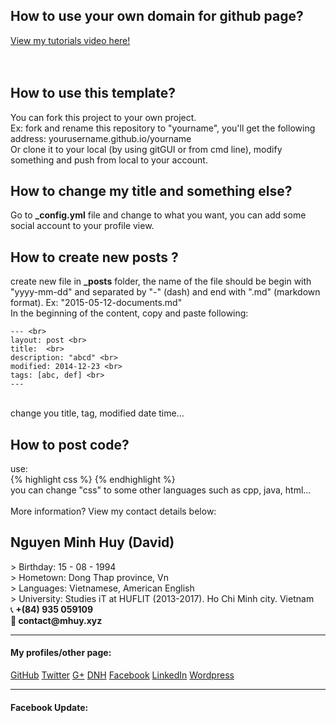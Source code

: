 <h2>How to use your own domain for github page?</h2>
<a href="https://www.youtube.com/watch?v=sTBY0D4gLg4" target="_blank">View my tutorials video here!</a>
<br><br><br>
<h2>How to use this template?</h2>
You can fork this project to your own project. <br>
Ex: fork and rename this repository to "yourname", you'll get the following address: yourusername.github.io/yourname
<br>Or clone it to your local (by using gitGUI or from cmd line), modify something and push from local to your account. <br>
<h2>How to change my title and something else? </h2>
Go to <b>_config.yml</b> file and change to what you want, you can add some social account to your profile view.

<h2>How to create new posts ?</h2>
create new file in <b>_posts</b> folder, the name of the file should be begin with "yyyy-mm-dd" and separated by "-" (dash) and end with ".md" (markdown format). Ex: "2015-05-12-documents.md" <br>
In the beginning of the content, copy and paste following:

```
--- <br>
layout: post <br>
title:  <br>
description: "abcd" <br>
modified: 2014-12-23 <br>
tags: [abc, def] <br>
---
```

<br>
change you title, tag, modified date time...

<br>
<h2>How to post code?</h2>
use: <br>
{% highlight css %}
{% endhighlight %}
<br>
you can change "css" to some other languages such as cpp, java, html...
<br>
<br>
More information? View my contact details below:

<h2>Nguyen Minh Huy (David)</h2>
> Birthday: 15 - 08 - 1994<br>
> Hometown: Dong Thap province, Vn<br>
> Languages: Vietnamese, American English<br>
> University: Studies iT at HUFLIT (2013-2017). Ho Chi Minh city. Vietnam<br>
&#128222;<b> +(84) 935 059109</b><br>
&#128231;<b>  contact@mhuy.xyz</b><br>

<hr>
<h4> My profiles/other page: </h4>
<a href="http://github.com/minhhuy150894" class="btn btn">GitHub</a>
<a href="https://twitter.com/david15894" class="btn btn-info">Twitter</a>
<a href="https://plus.google.com/u/0/+HuyNguyenMinhStormChaser" class="btn btn-danger">G+</a>
<a href="http://daynhauhoc.com/users/david15894" class="btn btn-success">DNH</a>
<a href="http://www.facebook.com/david15894" class="btn btn-info">Facebook</a>
<a href="https://vn.linkedin.com/in/minhhuy150894" class="btn btn-warning">LinkedIn</a>
<a href="https://minhhuy150894.wordpress.com" class="btn btn-info">Wordpress</a><br>
<hr>
<h4>Facebook Update:</h4>
<a href="https://www.facebook.com/david15894" title="Nguy&#x1ec5;n Minh Huy" style="font-family: &quot;lucida grande&quot;,tahoma,verdana,arial,sans-serif; font-size: 11px; font-variant: normal; font-style: normal; font-weight: normal; color: #3B5998; text-decoration: none;" target="_TOP"></a><span style="font-family: &#039;lucida grande&#039;,tahoma,verdana,arial,sans-serif;font-size: 11px;line-height: 16px;font-variant: normal;font-style: normal;font-weight: normal;color: #555555;text-decoration: none;">&nbsp;&nbsp;</span><br /><a href="https://www.facebook.com/david15894" title="Nguy&#x1ec5;n Minh Huy" target="_TOP"><img class="img" src="https://badge.facebook.com/badge/100004908847676.395.501017303.png" style="border: 0px;" alt="" /></a>
